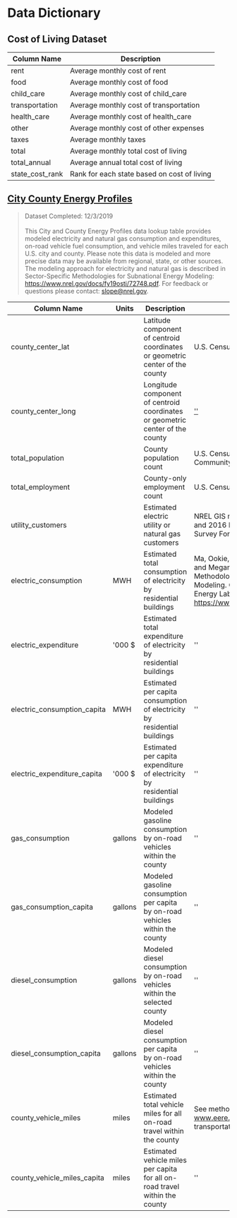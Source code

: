 # Data Dictionary

## Cost of Living Dataset

| Column Name | Description |
|-----|------|
| rent | Average monthly cost of rent |
| food | Average monthly cost of food |
| child_care | Average monthly cost of child_care |
| transportation | Average monthly cost of transportation |
| health_care | Average monthly cost of health_care |
| other | Average monthly cost of other expenses |
| taxes | Average monthly taxes |
| total | Average monthly total cost of living |
| total_annual | Average annual total cost of living |
| state_cost_rank | Rank for each state based on cost of living |

## [City County Energy Profiles](https://www.osti.gov/biblio/1788084)
> Dataset Completed: 12/3/2019
<br><br>
This City and County Energy Profiles data lookup table provides modeled electricity and natural gas consumption and expenditures, on-road vehicle fuel consumption, and vehicle miles traveled for each U.S. city and county. Please note this data is modeled and more precise data may be available from regional, state, or other sources. The modeling approach for electricity and natural gas is described in Sector-Specific Methodologies for Subnational Energy Modeling: https://www.nrel.gov/docs/fy19osti/72748.pdf. For feedback or questions please contact: slope@nrel.gov.

| Column Name | Units | Description | Source (if applicable) |
|-----|------|---|---|
 | county_center_lat | | Latitude component of centroid coordinates or geometric center of the county | U.S. Census 2016 Gazetteer Files |
 | county_center_long | | Longitude component of centroid coordinates or geometric center of the county | [''](https://en.wikipedia.org/wiki/Ditto_mark) |
 | total_population | | County population count | U.S. Census 2012-2016 5-yr American Community Survey |
 | total_employment | | County-only employment count | U.S. Census 2016 County Business Patterns |
 | utility_customers | | Estimated electric utility or natural gas customers | NREL GIS mapping based on Ventyx/ABB Data and 2016 Energy Information Administration Survey Form 861 |
 | electric_consumption | MWH | Estimated total consumption of electricity by residential buildings | Ma, Ookie, Ricardo Oliveira, Evan Rosenlieb, and Megan Day. 2019. Sector-Specific Methodologies for Subnational Energy Modeling. Golden, CO: National Renewable Energy Laboratory. NREL/TP-7A40-72748. https://www.nrel.gov/docs/fy19osti/72748.pdf. |
 | electric_expenditure | '000 $ | Estimated total expenditure of electricity by residential buildings | '' |
 | electric_consumption_capita | MWH | Estimated per capita consumption of electricity by residential buildings | '' |
 | electric_expenditure_capita | '000 $ | Estimated per capita expenditure of electricity by residential buildings | '' |
 | gas_consumption | gallons | Modeled gasoline consumption by on-road vehicles within the county | '' |
 | gas_consumption_capita | gallons | Modeled gasoline consumption per capita by on-road vehicles within the county | '' |
 | diesel_consumption | gallons | Modeled diesel consumption by on-road vehicles within the selected county | '' |
 | diesel_consumption_capita | gallons | Modeled diesel consumption per capita by on-road vehicles within the county | '' |
 | county_vehicle_miles | miles | Estimated total vehicle miles for all on-road travel within the county | See methodology posted at: www.eere.energy.gov/sled under transportation. |
 | county_vehicle_miles_capita | miles | Estimated vehicle miles per capita for all on-road travel within the county | '' |
